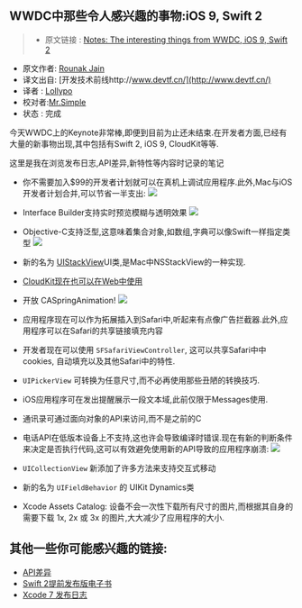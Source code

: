 ## WWDC中那些令人感兴趣的事物:iOS 9, Swift 2

> - 原文链接 : [Notes: The interesting things from WWDC, iOS 9, Swift 2](http://iosdevtips.co/post/121053658888/wwdc-ios-9-swift-2-notes)
- 原文作者: [Rounak Jain](http://iosdevtips.co)
- 译文出自: [开发技术前线http://www.devtf.cn/](http://www.devtf.cn/)
- 译者 : [Lollypo](https://github.com/Lollypo) 
- 校对者:[Mr.Simple](https://github.com/bboyfeiyu)
- 状态 :  完成

今天WWDC上的Keynote非常棒,即便到目前为止还未结束.在开发者方面,已经有大量的新事物出现,其中包括有Swift 2, iOS 9, CloudKit等等.

这里是我在浏览发布日志,API差异,新特性等内容时记录的笔记

- 你不需要加入$99的开发者计划就可以在真机上调试应用程序.此外,Mac与iOS开发者计划合并,可以节省一半支出:
![](http://40.media.tumblr.com/ab8cf0d95f459e63bb10ded612e2fa34/tumblr_inline_npnb64YpK31qh9cw7_500.png)

- Interface Builder支持实时预览模糊与透明效果
![](http://40.media.tumblr.com/ed19a7cbd80fe5ccb49f5a9102744eec/tumblr_inline_npnb8aLtBC1qh9cw7_500.png)

- Objective-C支持泛型,这意味着集合对象,如数组,字典可以像Swift一样指定类型
![](http://40.media.tumblr.com/4ed77823bca27d89db84f654080d7d28/tumblr_inline_npnbbdudd01qh9cw7_500.png)

- 新的名为 [UIStackView](https://developer.apple.com/library/prerelease/ios/documentation/UIKit/Reference/UIStackView_Class_Reference/index.html#//apple_ref/doc/uid/TP40015256)UI类,是Mac中NSStackView的一种实现.

- [CloudKit现在也可以在Web中使用](https://developer.apple.com/library/prerelease/ios/documentation/DataManagement/Conceptual/CloutKitWebServicesReference/Introduction/Introduction.html#//apple_ref/doc/uid/TP40015240)

- 开放 CASpringAnimation!
![](http://40.media.tumblr.com/65c41c82d295034c23ef986214404c6d/tumblr_inline_npnbg2mCrc1qh9cw7_500.png)

- 应用程序现在可以作为拓展插入到Safari中,听起来有点像广告拦截器.此外,应用程序可以在Safari的共享链接填充内容

- 开发者现在可以使用 `SFSafariViewController`, 这可以共享Safari中中cookies, 自动填充以及其他Safari中的特性.

- `UIPickerView` 可转换为任意尺寸,而不必再使用那些丑陋的转换技巧.

- iOS应用程序可在发出提醒展示一段文本域,此前仅限于Messages使用.

- 通讯录可通过面向对象的API来访问,而不是之前的C

- 电话API在低版本设备上不支持,这也许会导致编译时错误.现在有新的判断条件来决定是否执行代码,这可以有效避免使用新的API导致的应用程序崩溃:
![](http://41.media.tumblr.com/c1875f851f168467e8e3bd435fa31f8d/tumblr_inline_npnbnvrUp31qh9cw7_500.png)

- `UICollectionView` 新添加了许多方法来支持交互式移动

- 新的名为 `UIFieldBehavior` 的 UIKit Dynamics类

- Xcode Assets Catalog: 设备不会一次性下载所有尺寸的图片,而根据其自身的需要下载 1x, 2x 或 3x 的图片,大大减少了应用程序的大小.

## 其他一些你可能感兴趣的链接:

- [API差异](https://t.co/cOdmXdQ0EQ)
- [Swift 2提前发布版电子书](https://itunes.apple.com/us/book/swift-programming-language/id1002622538?mt=11)
- [Xcode 7 发布日志](http://t.co/5pU8P4iNEH)